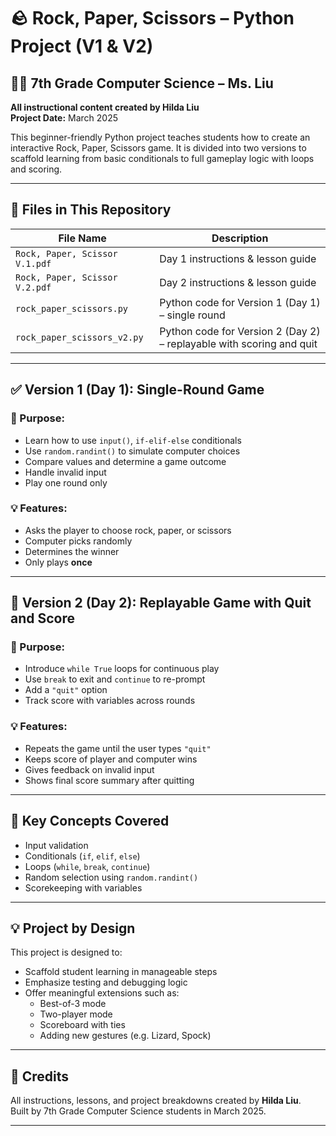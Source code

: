 # 🪨 Rock, Paper, Scissors – Python Project (V1 & V2)

## 👩‍🏫 7th Grade Computer Science – Ms. Liu  
**All instructional content created by Hilda Liu**  
**Project Date:** March 2025

This beginner-friendly Python project teaches students how to create an interactive Rock, Paper, Scissors game. It is divided into two versions to scaffold learning from basic conditionals to full gameplay logic with loops and scoring.

---

## 📂 Files in This Repository

| File Name                       | Description |
|--------------------------------|-------------|
| `Rock, Paper, Scissor V.1.pdf` | Day 1 instructions & lesson guide |
| `Rock, Paper, Scissor V.2.pdf` | Day 2 instructions & lesson guide |
| `rock_paper_scissors.py`       | Python code for Version 1 (Day 1) – single round |
| `rock_paper_scissors_v2.py`    | Python code for Version 2 (Day 2) – replayable with scoring and quit |

---

## ✅ Version 1 (Day 1): Single-Round Game

### 🎯 Purpose:
- Learn how to use `input()`, `if-elif-else` conditionals
- Use `random.randint()` to simulate computer choices
- Compare values and determine a game outcome
- Handle invalid input
- Play one round only

### 💡 Features:
- Asks the player to choose rock, paper, or scissors
- Computer picks randomly
- Determines the winner
- Only plays **once**

---

## 🔁 Version 2 (Day 2): Replayable Game with Quit and Score

### 🎯 Purpose:
- Introduce `while True` loops for continuous play
- Use `break` to exit and `continue` to re-prompt
- Add a `"quit"` option
- Track score with variables across rounds

### 💡 Features:
- Repeats the game until the user types `"quit"`
- Keeps score of player and computer wins
- Gives feedback on invalid input
- Shows final score summary after quitting

---

## 🧠 Key Concepts Covered

- Input validation
- Conditionals (`if`, `elif`, `else`)
- Loops (`while`, `break`, `continue`)
- Random selection using `random.randint()`
- Scorekeeping with variables

---

## 💡 Project by Design

This project is designed to:
- Scaffold student learning in manageable steps
- Emphasize testing and debugging logic
- Offer meaningful extensions such as:
  - Best-of-3 mode
  - Two-player mode
  - Scoreboard with ties
  - Adding new gestures (e.g. Lizard, Spock)

---

## 👏 Credits

All instructions, lessons, and project breakdowns created by **Hilda Liu**.  
Built by 7th Grade Computer Science students in March 2025.

---
